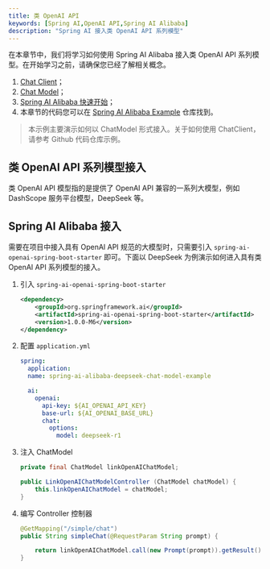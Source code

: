 ```yaml
---
title: 类 OpenAI API
keywords: [Spring AI,OpenAI API,Spring AI Alibaba]
description: "Spring AI 接入类 OpenAI API 系列模型"
---
```


在本章节中，我们将学习如何使用 Spring AI Alibaba 接入类 OpenAI API 系列模型。在开始学习之前，请确保您已经了解相关概念。

1. [Chat Client](../tutorials/basics/chat-client.md)；
2. [Chat Model](../tutorials/basics/chat-model.md)；
3. [Spring AI Alibaba 快速开始](../get-started.md)；
4. 本章节的代码您可以在 [Spring AI Alibaba Example](https://github.com/springaialibaba/spring-ai-alibaba-examples/tree/main/spring-ai-alibaba-chat-example) 仓库找到。

> 本示例主要演示如何以 ChatModel 形式接入。关于如何使用 ChatClient，请参考 Github 代码仓库示例。

## 类 OpenAI API 系列模型接入

类 OpenAI API 模型指的是提供了 OpenAI API 兼容的一系列大模型，例如 DashScope 服务平台模型，DeepSeek 等。

## Spring AI Alibaba 接入

需要在项目中接入具有 OpenAI API 规范的大模型时，只需要引入 `spring-ai-openai-spring-boot-starter` 即可。下面以 DeepSeek 为例演示如何进入具有类 OpenAI API 系列模型的接入。

1. 引入 `spring-ai-openai-spring-boot-starter`

    ```xml
    <dependency>
        <groupId>org.springframework.ai</groupId>
        <artifactId>spring-ai-openai-spring-boot-starter</artifactId>
        <version>1.0.0-M6</version>
    </dependency>
    ```

2. 配置 `application.yml`

    ```yaml
    spring:
      application:
      name: spring-ai-alibaba-deepseek-chat-model-example

      ai:
        openai:
          api-key: ${AI_OPENAI_API_KEY}
          base-url: ${AI_OPENAI_BASE_URL}
          chat:
            options:
              model: deepseek-r1
    ```

3. 注入 ChatModel

    ```java
    private final ChatModel linkOpenAIChatModel;

    public LinkOpenAIChatModelController (ChatModel chatModel) {
        this.linkOpenAIChatModel = chatModel;
    }
    ```

4. 编写 Controller 控制器

    ```java
    @GetMapping("/simple/chat")
    public String simpleChat(@RequestParam String prompt) {

        return linkOpenAIChatModel.call(new Prompt(prompt)).getResult().getOutput().getText();
    }
    ```
